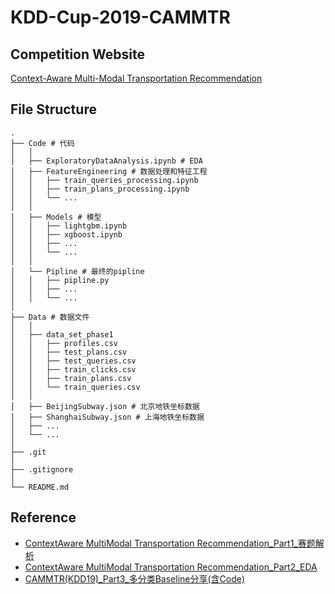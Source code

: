 # KDD-Cup-2019-CAMMTR

## Competition Website
[Context-Aware Multi-Modal Transportation Recommendation](https://dianshi.baidu.com/competition/29/rule)

## File Structure
```
.
├── Code # 代码
│   │
│   ├── ExploratoryDataAnalysis.ipynb # EDA
│   ├── FeatureEngineering # 数据处理和特征工程
│   │   ├── train_queries_processing.ipynb
│   │   ├── train_plans_processing.ipynb
│   │   └── ...
│   │
│   ├── Models # 模型
│   │   ├── lightgbm.ipynb
│   │   ├── xgboost.ipynb
│   │   ├── ...
│   │   └── ...
│   │
│   └── Pipline # 最终的pipline
│   │   ├── pipline.py
│   │   ├── ...
│   │   └── ...
│
├── Data # 数据文件
│   │
│   ├── data_set_phase1
│   │   ├── profiles.csv
│   │   ├── test_plans.csv
│   │   ├── test_queries.csv
│   │   ├── train_clicks.csv
│   │   ├── train_plans.csv
│   │   └── train_queries.csv
│   │
│   ├── BeijingSubway.json # 北京地铁坐标数据
│   ├── ShanghaiSubway.json # 上海地铁坐标数据
│   ├── ...
│   └── ...
│
├── .git
│
├── .gitignore
│
└── README.md
```

## Reference
* [ContextAware MultiModal Transportation Recommendation_Part1_赛题解析](https://mp.weixin.qq.com/s/3Qgz-swaSVsqHU86B5mfOA)
* [ContextAware MultiModal Transportation Recommendation_Part2_EDA](https://mp.weixin.qq.com/s/rlp2c3k8Y7NC73SPoONAMQ)
* [CAMMTR(KDD19)_Part3_多分类Baseline分享(含Code)](https://mp.weixin.qq.com/s/CHLxzXo2dV6RY-JVam510w)
